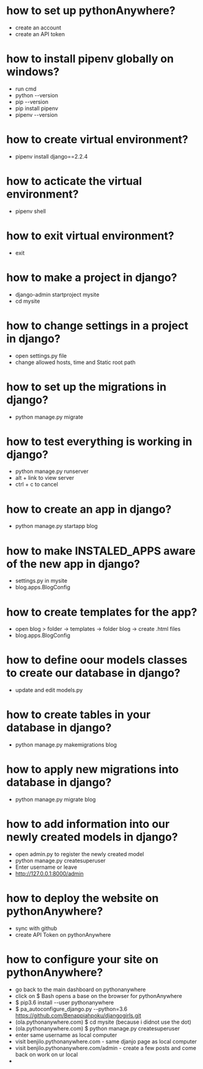 # how to set up pythonAnywhere?
  - create an account
  - create an API token

# how to install pipenv globally on windows?
  - run cmd
  - python --version
  - pip --version
  - pip install pipenv 
  - pipenv --version

# how to create virtual environment?
  - pipenv install django==2.2.4

# how to acticate the virtual environment?
  - pipenv shell

# how to exit virtual environment?
  - exit
  
# how to make a project in django?
  - django-admin startproject mysite
  - cd mysite

# how to change settings in a project in django?
  - open settings.py file
  - change allowed hosts, time and Static root path

# how to set up the migrations in django?  
  - python manage.py migrate

# how to test everything is working in django?
  - python manage.py runserver
  - alt + link to view server
  - ctrl + c to cancel

# how to create an app in django?  
  - python manage.py startapp blog

# how to make INSTALED_APPS aware of the new app in django?  
  - settings.py in mysite 
  - blog.apps.BlogConfig

# how to create templates for the app?  
  - open blog > folder -> templates -> folder blog -> create .html files 
  - blog.apps.BlogConfig

# how to define oour models classes to create our database in django?  
  - update and edit models.py  

# how to create tables in your database in django?  
  - python manage.py makemigrations blog 

# how to apply new migrations into database in django?  
  - python manage.py migrate blog 

# how to add information into our newly created models in django?  
  - open admin.py to register the newly created model
  - python manage.py createsuperuser
  - Enter username or leave 
  - http://127.0.0.1:8000/admin

# how to deploy the website on pythonAnywhere?
  - sync with github
  - create API Token on pythonAnywhere

# how to configure your site on pythonAnywhere?
  - go back to the main dashboard on pythonanywhere
  - click on $ Bash opens a base on the browser for pythonAnywhere
  - $ pip3.6 install --user pythonanywhere
  - $ pa_autoconfigure_django.py --python=3.6 https://github.com/Benappiahpoku/djangogirls.git
  - (ola.pythonanywhere.com) $ cd mysite (because i didnot use the dot)
  - (ola.pythonanywhere.com) $ python manage.py createsuperuser
  - enter same username as local computer
  - visit benjilo.pythonanywhere.com - same djanjo page as local computer
  - visit benjilo.pythonanywhere.com/admin - create a few posts and come back on work on ur local
  - 